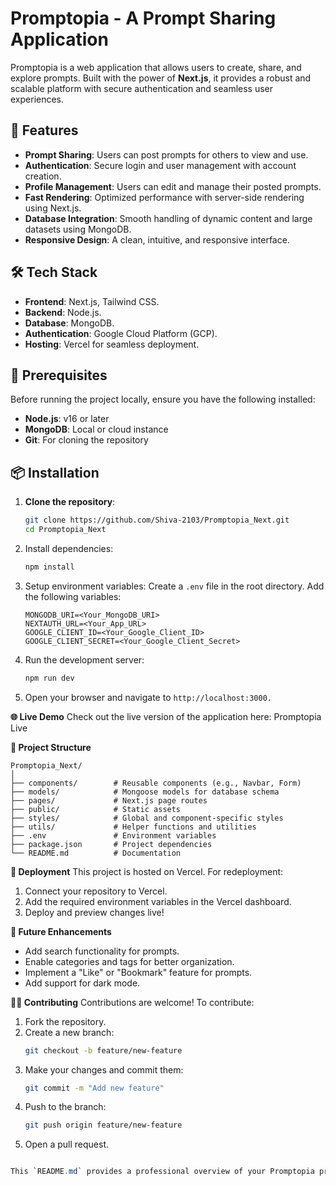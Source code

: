 # Promptopia - A Prompt Sharing Application

Promptopia is a web application that allows users to create, share, and explore prompts. Built with the power of **Next.js**, it provides a robust and scalable platform with secure authentication and seamless user experiences.

## 🚀 Features

- **Prompt Sharing**: Users can post prompts for others to view and use.
- **Authentication**: Secure login and user management with account creation.
- **Profile Management**: Users can edit and manage their posted prompts.
- **Fast Rendering**: Optimized performance with server-side rendering using Next.js.
- **Database Integration**: Smooth handling of dynamic content and large datasets using MongoDB.
- **Responsive Design**: A clean, intuitive, and responsive interface.

## 🛠️ Tech Stack

- **Frontend**: Next.js, Tailwind CSS.
- **Backend**: Node.js.
- **Database**: MongoDB.
- **Authentication**: Google Cloud Platform (GCP).
- **Hosting**: Vercel for seamless deployment.

## 🔧 Prerequisites

Before running the project locally, ensure you have the following installed:

- **Node.js**: v16 or later
- **MongoDB**: Local or cloud instance
- **Git**: For cloning the repository

## 📦 Installation

1. **Clone the repository**:
   ```bash
   git clone https://github.com/Shiva-2103/Promptopia_Next.git
   cd Promptopia_Next
   ```
2. Install dependencies:
   ```bash
   npm install
   ```
3. Setup environment variables:
   Create a ```.env``` file in the root directory.
   Add the following variables:
   ```env
   MONGODB_URI=<Your_MongoDB_URI>
   NEXTAUTH_URL=<Your_App_URL>
   GOOGLE_CLIENT_ID=<Your_Google_Client_ID>
   GOOGLE_CLIENT_SECRET=<Your_Google_Client_Secret>
   ```
4. Run the development server:
   ```bash
   npm run dev
   ```
5. Open your browser and navigate to ```http://localhost:3000.```

**🌐 Live Demo**
Check out the live version of the application here: Promptopia Live

**📂 Project Structure**
  ```
  Promptopia_Next/
│
├── components/        # Reusable components (e.g., Navbar, Form)
├── models/            # Mongoose models for database schema
├── pages/             # Next.js page routes
├── public/            # Static assets
├── styles/            # Global and component-specific styles
├── utils/             # Helper functions and utilities
├── .env               # Environment variables
├── package.json       # Project dependencies
└── README.md          # Documentation
  ```

**🚀 Deployment**
This project is hosted on Vercel. For redeployment:

1. Connect your repository to Vercel.
2. Add the required environment variables in the Vercel dashboard.
3. Deploy and preview changes live!

**🌟 Future Enhancements**
- Add search functionality for prompts.
- Enable categories and tags for better organization.
- Implement a "Like" or "Bookmark" feature for prompts.
- Add support for dark mode.

**🧑‍💻 Contributing**
Contributions are welcome! To contribute:
1. Fork the repository.
2. Create a new branch:
   ```bash
   git checkout -b feature/new-feature
   ```
3. Make your changes and commit them:
   ```bash
   git commit -m "Add new feature"
   ```
4. Push to the branch:
   ```bash
   git push origin feature/new-feature
   ```
5. Open a pull request.

```csharp

This `README.md` provides a professional overview of your Promptopia project, focusing on installation, features, and usage. Adjust any information based on your project specifics.

```





   
